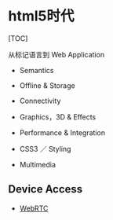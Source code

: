# html5时代

[TOC]

从标记语言到 Web Application

- Semantics

- Offline & Storage

- Connectivity

- Graphics，3D & Effects

- Performance & Integration

- CSS3 ／ Styling

- Multimedia

## Device Access

- [WebRTC](https://tingge.github.io/lab/webrtc-app/index.html)